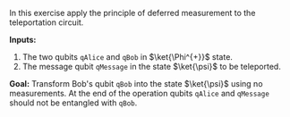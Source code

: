 In this exercise apply the principle of deferred measurement to the teleportation circuit.

**Inputs:** 
1. The two qubits `qAlice` and `qBob` in $\ket{\Phi^{+}}$ state.
2. The message qubit `qMessage` in the state $\ket{\psi}$ to be teleported.

**Goal:** 
Transform Bob's qubit `qBob` into the state $\ket{\psi}$ using no measurements. At the end of the operation qubits `qAlice` and `qMessage` should not be entangled with `qBob`.